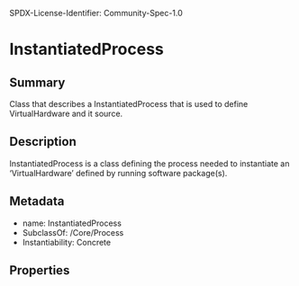 SPDX-License-Identifier: Community-Spec-1.0

# InstantiatedProcess

## Summary
Class that describes a InstantiatedProcess that is used to define VirtualHardware and it source.

## Description
InstantiatedProcess is a class defining the process needed to instantiate an ‘VirtualHardware’ defined by running software package(s).

## Metadata

- name: InstantiatedProcess
- SubclassOf: /Core/Process
- Instantiability: Concrete

## Properties


